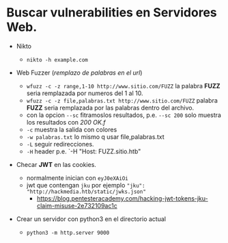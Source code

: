 # Buscar vulnerabilities en Servidores Web.

- Nikto
    - `nikto -h example.com`

- Web Fuzzer (*remplazo de palabras en el url*)
    - `wfuzz -c -z range,1-10 http://www.sitio.com/FUZZ` la palabra **FUZZ** seria remplazada por numeros del 1 al 10.
    - `wfuzz -c -z file,palabras.txt http://www.sitio.com/FUZZ` palabra **FUZZ** seria remplazada por las palabras dentro del archivo.
    - con la opcion `--sc` fitramoslos resultados, p.e. `--sc 200` solo muestra los resultados con *200 OK.f* 
    - `-c` muestra la salida con colores
    - `-w palabras.txt` lo mismo q usar file,palabras.txt
    - `-L` seguir redirecciones.
    - `-H` header p.e. `-H "Host: FUZZ.sitio.htb"

- Checar **JWT** en las cookies.
    - normalmente inician con `eyJ0eXAiOi`   
    - jwt que contengan `jku` por ejemplo `"jku": "http://hackmedia.htb/static/jwks.json"` 
        - https://blog.pentesteracademy.com/hacking-jwt-tokens-jku-claim-misuse-2e732109ac1c 

- Crear un servidor con python3 en el directorio actual
    - `python3 -m http.server 9000`
